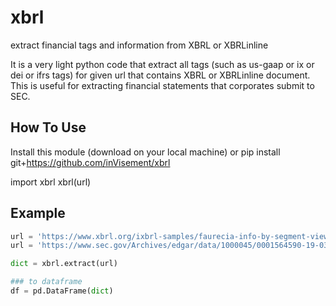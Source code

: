 # xbrl
extract financial tags and information from XBRL or XBRLinline

It is a very light python code that extract all tags (such as us-gaap or ix or dei or ifrs tags) for given url that contains XBRL or XBRLinline document. This is useful for extracting financial statements that corporates submit to SEC.

## How To Use
Install this module (download on your local machine) or
pip install git+https://github.com/inVisement/xbrl

import xbrl
xbrl(url)

## Example
``` python
url = 'https://www.xbrl.org/ixbrl-samples/faurecia-info-by-segment-viewer.html'
url = 'https://www.sec.gov/Archives/edgar/data/1000045/0001564590-19-031992.txt'

dict = xbrl.extract(url)

### to dataframe
df = pd.DataFrame(dict)
```
